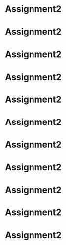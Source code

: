 # Assignment2
# Assignment2
# Assignment2
# Assignment2
# Assignment2
# Assignment2
# Assignment2
# Assignment2
# Assignment2
# Assignment2
# Assignment2
